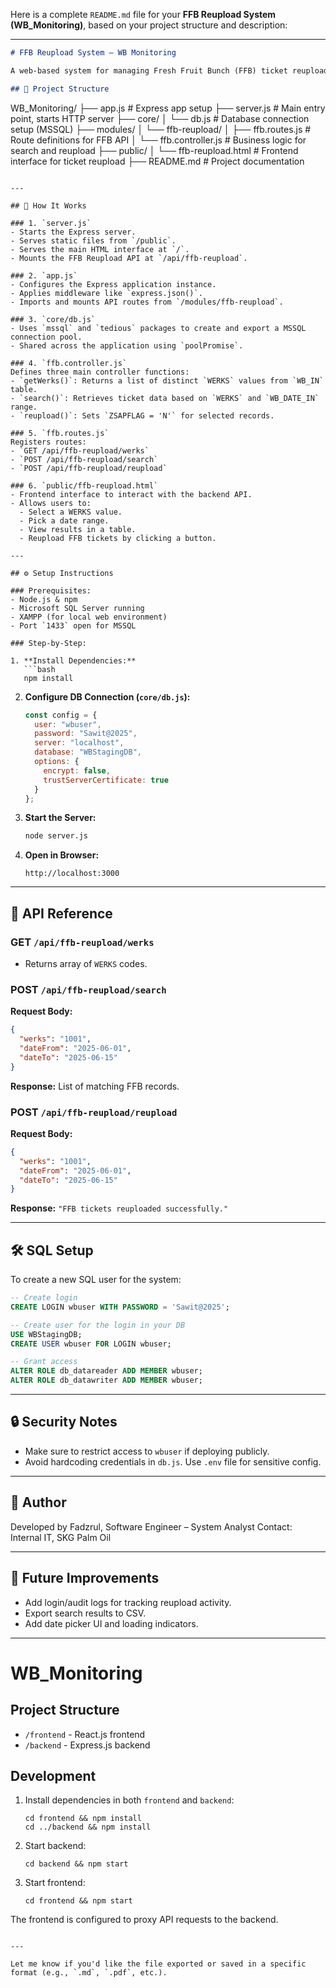 Here is a complete `README.md` file for your **FFB Reupload System (WB\_Monitoring)**, based on your project structure and description:

---

```markdown
# FFB Reupload System – WB Monitoring

A web-based system for managing Fresh Fruit Bunch (FFB) ticket reuploading from MSSQL database. This tool allows users to reset `ZSAPFLAG` for specific `WERKS` codes and date ranges.

## 📁 Project Structure

```

WB\_Monitoring/
├── app.js                         # Express app setup
├── server.js                      # Main entry point, starts HTTP server
├── core/
│   └── db.js                      # Database connection setup (MSSQL)
├── modules/
│   └── ffb-reupload/
│       ├── ffb.routes.js         # Route definitions for FFB API
│       └── ffb.controller.js     # Business logic for search and reupload
├── public/
│   └── ffb-reupload.html         # Frontend interface for ticket reupload
├── README.md                      # Project documentation

````

---

## 🚀 How It Works

### 1. `server.js`
- Starts the Express server.
- Serves static files from `/public`.
- Serves the main HTML interface at `/`.
- Mounts the FFB Reupload API at `/api/ffb-reupload`.

### 2. `app.js`
- Configures the Express application instance.
- Applies middleware like `express.json()`.
- Imports and mounts API routes from `/modules/ffb-reupload`.

### 3. `core/db.js`
- Uses `mssql` and `tedious` packages to create and export a MSSQL connection pool.
- Shared across the application using `poolPromise`.

### 4. `ffb.controller.js`
Defines three main controller functions:
- `getWerks()`: Returns a list of distinct `WERKS` values from `WB_IN` table.
- `search()`: Retrieves ticket data based on `WERKS` and `WB_DATE_IN` range.
- `reupload()`: Sets `ZSAPFLAG = 'N'` for selected records.

### 5. `ffb.routes.js`
Registers routes:
- `GET /api/ffb-reupload/werks`
- `POST /api/ffb-reupload/search`
- `POST /api/ffb-reupload/reupload`

### 6. `public/ffb-reupload.html`
- Frontend interface to interact with the backend API.
- Allows users to:
  - Select a WERKS value.
  - Pick a date range.
  - View results in a table.
  - Reupload FFB tickets by clicking a button.

---

## ⚙️ Setup Instructions

### Prerequisites:
- Node.js & npm
- Microsoft SQL Server running
- XAMPP (for local web environment)
- Port `1433` open for MSSQL

### Step-by-Step:

1. **Install Dependencies:**
   ```bash
   npm install
````

2. **Configure DB Connection (`core/db.js`):**

   ```js
   const config = {
     user: "wbuser",
     password: "Sawit@2025",
     server: "localhost",
     database: "WBStagingDB",
     options: {
       encrypt: false,
       trustServerCertificate: true
     }
   };
   ```

3. **Start the Server:**

   ```bash
   node server.js
   ```

4. **Open in Browser:**

   ```
   http://localhost:3000
   ```

---

## 🔌 API Reference

### GET `/api/ffb-reupload/werks`

* Returns array of `WERKS` codes.

### POST `/api/ffb-reupload/search`

**Request Body:**

```json
{
  "werks": "1001",
  "dateFrom": "2025-06-01",
  "dateTo": "2025-06-15"
}
```

**Response:** List of matching FFB records.

### POST `/api/ffb-reupload/reupload`

**Request Body:**

```json
{
  "werks": "1001",
  "dateFrom": "2025-06-01",
  "dateTo": "2025-06-15"
}
```

**Response:** `"FFB tickets reuploaded successfully."`

---

## 🛠️ SQL Setup

To create a new SQL user for the system:

```sql
-- Create login
CREATE LOGIN wbuser WITH PASSWORD = 'Sawit@2025';

-- Create user for the login in your DB
USE WBStagingDB;
CREATE USER wbuser FOR LOGIN wbuser;

-- Grant access
ALTER ROLE db_datareader ADD MEMBER wbuser;
ALTER ROLE db_datawriter ADD MEMBER wbuser;
```

---

## 🔒 Security Notes

* Make sure to restrict access to `wbuser` if deploying publicly.
* Avoid hardcoding credentials in `db.js`. Use `.env` file for sensitive config.

---

## 👤 Author

Developed by Fadzrul, Software Engineer – System Analyst
Contact: Internal IT, SKG Palm Oil

---

## 📌 Future Improvements

* Add login/audit logs for tracking reupload activity.
* Export search results to CSV.
* Add date picker UI and loading indicators.

---

# WB_Monitoring

## Project Structure

- `/frontend` - React.js frontend
- `/backend` - Express.js backend

## Development

1. Install dependencies in both `frontend` and `backend`:
   ```
   cd frontend && npm install
   cd ../backend && npm install
   ```
2. Start backend:
   ```
   cd backend && npm start
   ```
3. Start frontend:
   ```
   cd frontend && npm start
   ```

The frontend is configured to proxy API requests to the backend.

```

---

Let me know if you'd like the file exported or saved in a specific format (e.g., `.md`, `.pdf`, etc.).
